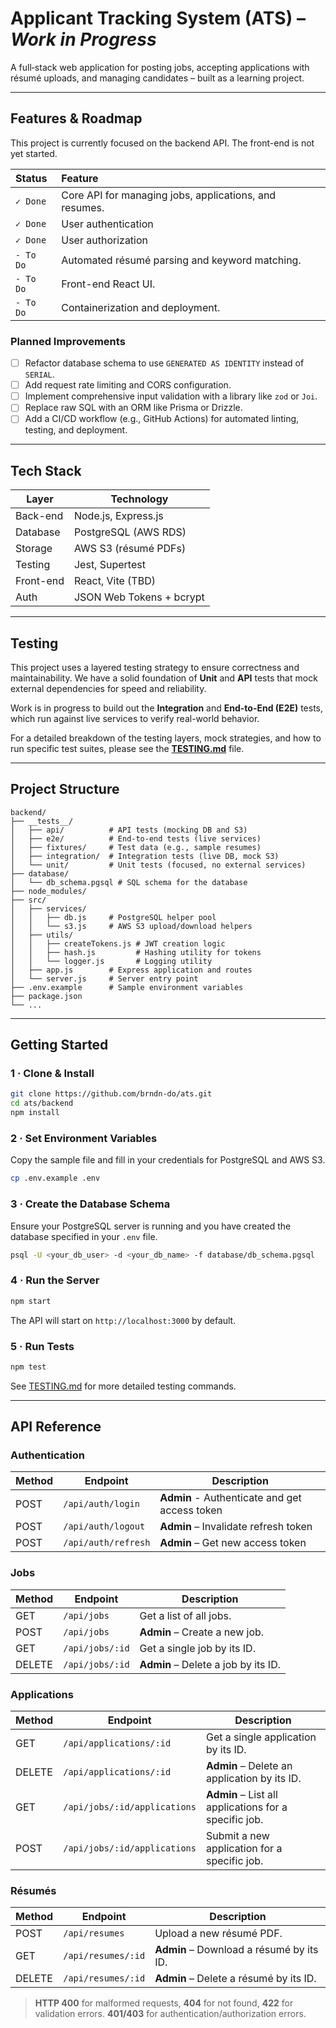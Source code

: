 # Applicant Tracking System (ATS) – _Work in Progress_

A full‑stack web application for posting jobs, accepting applications with résumé uploads, and managing candidates – built as a learning project.

---

## Features & Roadmap

This project is currently focused on the backend API. The front-end is not yet started.

| Status      | Feature                                                  |
| :---------- | :---------------------------------------------           |
| `✓ Done`    | Core API for managing jobs, applications, and resumes.   |
| `✓ Done`    | User authentication                                      |
| `✓ Done`    | User authorization                                       |
| `- To Do`   | Automated résumé parsing and keyword matching.           |
| `- To Do`   | Front-end React UI.                                      |
| `- To Do`   | Containerization and deployment.                         |

### Planned Improvements

- [ ] Refactor database schema to use `GENERATED AS IDENTITY` instead of `SERIAL`.
- [ ] Add request rate limiting and CORS configuration.
- [ ] Implement comprehensive input validation with a library like `zod` or `Joi`.
- [ ] Replace raw SQL with an ORM like Prisma or Drizzle.
- [ ] Add a CI/CD workflow (e.g., GitHub Actions) for automated linting, testing, and deployment.

---

## Tech Stack

| Layer     | Technology                     |
| --------- | ------------------------------ |
| Back-end  | Node.js, Express.js            |
| Database  | PostgreSQL (AWS RDS)           |
| Storage   | AWS S3 (résumé PDFs)           |
| Testing   | Jest, Supertest                |
| Front-end | React, Vite (TBD)              |
| Auth      | JSON Web Tokens + bcrypt       |

---

## Testing

This project uses a layered testing strategy to ensure correctness and maintainability. We have a solid foundation of **Unit** and **API** tests that mock external dependencies for speed and reliability.

Work is in progress to build out the **Integration** and **End-to-End (E2E)** tests, which run against live services to verify real-world behavior.

For a detailed breakdown of the testing layers, mock strategies, and how to run specific test suites, please see the **[TESTING.md](backend/TESTING.md)** file.

---

## Project Structure

```
backend/
├── __tests__/
│   ├── api/          # API tests (mocking DB and S3)
│   ├── e2e/          # End-to-end tests (live services)
│   ├── fixtures/     # Test data (e.g., sample resumes)
│   ├── integration/  # Integration tests (live DB, mock S3)
│   └── unit/         # Unit tests (focused, no external services)
├── database/
│   └── db_schema.pgsql # SQL schema for the database
├── node_modules/
├── src/
│   ├── services/
│   │   ├── db.js     # PostgreSQL helper pool
│   │   └── s3.js     # AWS S3 upload/download helpers
│   ├── utils/
│   │   ├── createTokens.js # JWT creation logic
│   │   ├── hash.js         # Hashing utility for tokens
│   │   └── logger.js       # Logging utility
│   ├── app.js        # Express application and routes
│   └── server.js     # Server entry point
├── .env.example      # Sample environment variables
├── package.json
└── ...
```

---

## Getting Started

### 1 · Clone & Install

```bash
git clone https://github.com/brndn-do/ats.git
cd ats/backend
npm install
```

### 2 · Set Environment Variables

Copy the sample file and fill in your credentials for PostgreSQL and AWS S3.

```bash
cp .env.example .env
```

### 3 · Create the Database Schema

Ensure your PostgreSQL server is running and you have created the database specified in your `.env` file.

```bash
psql -U <your_db_user> -d <your_db_name> -f database/db_schema.pgsql
```

### 4 · Run the Server

```bash
npm start
```

The API will start on `http://localhost:3000` by default.

### 5 · Run Tests

```bash
npm test
```

See [TESTING.md](backend/TESTING.md) for more detailed testing commands.

---

## API Reference

### Authentication

| Method | Endpoint            | Description                                   |
| ------ | ------------------- | --------------------------------------------- |
| POST   | `/api/auth/login`   | **Admin** - Authenticate and get access token |
| POST   | `/api/auth/logout`  | **Admin** – Invalidate refresh token          |
| POST   | `/api/auth/refresh` | **Admin** – Get new access token              |

### Jobs

| Method | Endpoint        | Description                         |
| ------ | --------------- | ----------------------------------- |
| GET    | `/api/jobs`     | Get a list of all jobs.             |
| POST   | `/api/jobs`     | **Admin** – Create a new job.       |
| GET    | `/api/jobs/:id` | Get a single job by its ID.         |
| DELETE | `/api/jobs/:id` | **Admin** – Delete a job by its ID. |

### Applications

| Method | Endpoint                     | Description                                           |
| ------ | ---------------------------- | ----------------------------------------------------- |
| GET    | `/api/applications/:id`      | Get a single application by its ID.                   |
| DELETE | `/api/applications/:id`      | **Admin** – Delete an application by its ID.          |
| GET    | `/api/jobs/:id/applications` | **Admin** – List all applications for a specific job. |
| POST   | `/api/jobs/:id/applications` | Submit a new application for a specific job.          |

### Résumés

| Method | Endpoint           | Description                              |
| ------ | ------------------ | ---------------------------------------- |
| POST   | `/api/resumes`     | Upload a new résumé PDF.                 |
| GET    | `/api/resumes/:id` | **Admin** – Download a résumé by its ID. |
| DELETE | `/api/resumes/:id` | **Admin** – Delete a résumé by its ID.   |


> **HTTP 400** for malformed requests, **404** for not found, **422** for validation errors. **401/403** for authentication/authorization errors.